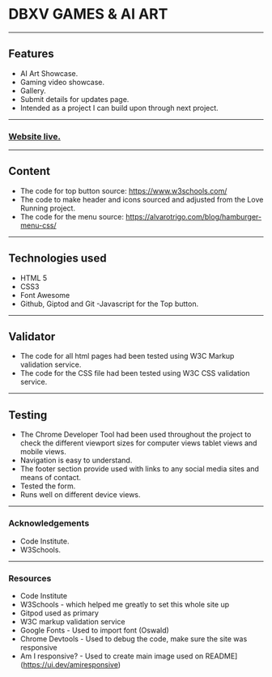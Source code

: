 # DBXV GAMES & AI ART

---

## Features

- AI Art Showcase.
- Gaming video showcase.
- Gallery.
- Submit details for updates page.
- Intended as a project I can build upon through next project.

---
<h3><a href="https://dbxvii.github.io/dbxvaigallery-games/" target= "_blank">Website live.</a></h3>

---

## Content

- The code for top button source: https://www.w3schools.com/
- The code to make header and icons sourced and adjusted from the Love Running project.
- The code for the menu source: https://alvarotrigo.com/blog/hamburger-menu-css/
---

## Technologies used

- HTML 5
- CSS3
- Font Awesome
- Github, Giptod and Git
-Javascript for the Top button.

---

## Validator

- The code for all html pages had been tested using W3C Markup validation service.
- The code for the CSS file had been tested using W3C CSS validation service.

---

## Testing

- The Chrome Developer Tool had been used throughout the project to check the different viewport sizes for computer views tablet views and mobile views.
- Navigation is easy to understand.
- The footer section provide used with links to any social media sites and means of contact.
- Tested the form.
- Runs well on different device views.

---
### Acknowledgements

- Code Institute.
- W3Schools.

---

### Resources

  * Code Institute
  * W3Schools - which helped me greatly to set this whole site up
  * Gitpod used as primary
  * W3C markup validation service
  * Google Fonts - Used to import font (Oswald)
  * Chrome Devtools - Used to debug the code, make sure the site was responsive
  * Am I responsive? - Used to create main image used on README](https://ui.dev/amiresponsive)
  
